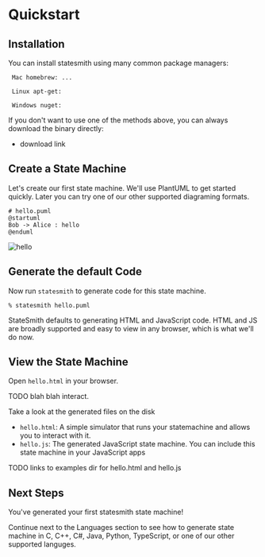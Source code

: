 # Quickstart


## Installation

You can install statesmith using many common package managers:

```
 Mac homebrew: ...
```

```
 Linux apt-get:
```

```
 Windows nuget:
```



If you don't want to use one of the methods above, you can always download the binary directly:
* download link


## Create a State Machine

Let's create our first state machine. We'll use PlantUML to get started quickly. Later you can try one of our other supported diagraming formats.

```
# hello.puml
@startuml
Bob -> Alice : hello
@enduml
```
![hello](https://github.com/user-attachments/assets/49111aec-2d52-4b09-88ee-cbfcf5962847)

## Generate the default Code

Now run `statesmith` to generate code for this state machine.

```
% statesmith hello.puml
```

StateSmith defaults to generating HTML and JavaScript code. HTML and JS are broadly supported and easy to view in any browser, which is what we'll do now.

## View the State Machine

Open `hello.html` in your browser.

TODO blah blah interact.

Take a look at the generated files on the disk
* `hello.html`: A simple simulator that runs your statemachine and allows you to interact with it.
* `hello.js`: The generated JavaScript state machine. You can include this state machine in your JavaScript apps

TODO links to examples dir for hello.html and hello.js

## Next Steps

You've generated your first statesmith state machine!

Continue next to the Languages section to see how to generate state machine in C, C++, C#, Java, Python, TypeScript, or one of our other supported languges.
